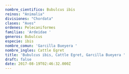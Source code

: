 ```yaml
---
nombre_cientifico: Bubulcus ibis
reinos: "Animalia"
divisiones: "Chordata"
clases: "Aves"
ordenes: Pelecaniformes
familias: 'Ardeidae '
generos: Bubulcus
especie: ibis
nombre_comun: 'Garcilla Bueyera '
nombre_ingles: Cattle Egret
title: 'Bubulcus ibis, Cattle Egret, Garcilla Bueyera '
draft: false
date: 2017-08-19T02:46:32.000Z
---
```


